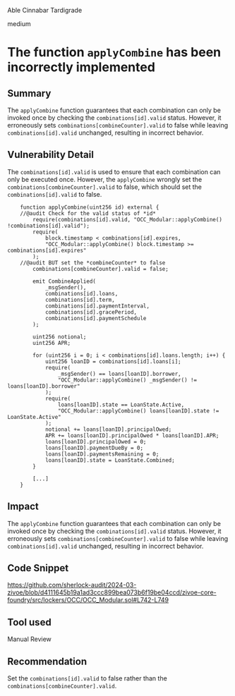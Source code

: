 Able Cinnabar Tardigrade

medium

# The function `applyCombine` has been incorrectly implemented

## Summary

The `applyCombine` function guarantees that each combination can only be invoked once by checking the `combinations[id].valid` status. However, it erroneously sets `combinations[combineCounter].valid` to false while leaving `combinations[id].valid` unchanged, resulting in incorrect behavior.

## Vulnerability Detail

The `combinations[id].valid` is used to ensure that each combination can only be executed once. However, the `applyCombine` wrongly set the `combinations[combineCounter].valid` to false, which should set the `combinations[id].valid` to false.

```solidity
    function applyCombine(uint256 id) external {
    //@audit Check for the valid status of *id*
        require(combinations[id].valid, "OCC_Modular::applyCombine() !combinations[id].valid");
        require(
            block.timestamp < combinations[id].expires, 
            "OCC_Modular::applyCombine() block.timestamp >= combinations[id].expires"
        );
    //@audit BUT set the *combineCounter* to false
        combinations[combineCounter].valid = false;

        emit CombineApplied(
            _msgSender(),
            combinations[id].loans, 
            combinations[id].term,
            combinations[id].paymentInterval, 
            combinations[id].gracePeriod,
            combinations[id].paymentSchedule
        );

        uint256 notional;
        uint256 APR;
        
        for (uint256 i = 0; i < combinations[id].loans.length; i++) {
            uint256 loanID = combinations[id].loans[i];
            require(
                _msgSender() == loans[loanID].borrower, 
                "OCC_Modular::applyCombine() _msgSender() != loans[loanID].borrower"
            );
            require(
                loans[loanID].state == LoanState.Active, 
                "OCC_Modular::applyCombine() loans[loanID].state != LoanState.Active"
            );
            notional += loans[loanID].principalOwed;
            APR += loans[loanID].principalOwed * loans[loanID].APR;
            loans[loanID].principalOwed = 0;
            loans[loanID].paymentDueBy = 0;
            loans[loanID].paymentsRemaining = 0;
            loans[loanID].state = LoanState.Combined;
        }

        [...]
    }
```


## Impact

The `applyCombine` function guarantees that each combination can only be invoked once by checking the `combinations[id].valid` status. However, it erroneously sets `combinations[combineCounter].valid` to false while leaving `combinations[id].valid` unchanged, resulting in incorrect behavior.

## Code Snippet

https://github.com/sherlock-audit/2024-03-zivoe/blob/d4111645b19a1ad3ccc899bea073b6f19be04ccd/zivoe-core-foundry/src/lockers/OCC/OCC_Modular.sol#L742-L749

## Tool used

Manual Review

## Recommendation

Set the `combinations[id].valid` to false rather than the `combinations[combineCounter].valid`.